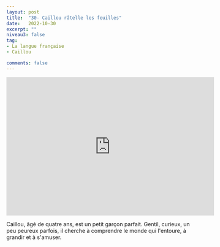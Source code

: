 ```yaml
---
layout: post
title:  "30- Caillou râtelle les feuilles"
date:   2022-10-30
excerpt: ""
niveau3: false
tag:
- La langue française
- Caillou

comments: false
---
```

<center>
<img style="display: none;" src="/assets/img/thumbnails/caillou-30.jpg" alt="" width="1" height="1">
<iframe width="542px" height="361px" src="https://www.youtube.com/embed/WP4IuTZYc3Y?rel=0&controls=1&showinfo=0&modestbranding=1&enablejsapi=1" allowfullscreen frameborder="0" ></iframe></center>


Caillou, âgé de quatre ans, est un petit garçon parfait. Gentil, curieux, un peu peureux parfois, il cherche à comprendre le monde qui l'entoure, à grandir et à s'amuser.

